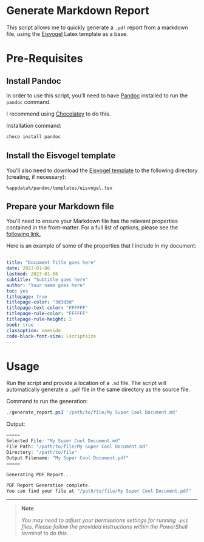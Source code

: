 # Generate Markdown Report

This script allows me to quickly generate a `.pdf` report from a markdown file, using the [Eisvogel](https://github.com/Wandmalfarbe/pandoc-latex-template/blob/master/eisvogel.tex) Latex template as a base.

# Pre-Requisites

## Install Pandoc

In order to use this script, you'll need to have [Pandoc](https://pandoc.org/) installed to run the `pandoc` command.

I recommend using [Chocolatey](https://chocolatey.org/) to do this.

Installation command:

```ps
choco install pandoc
```

## Install the Eisvogel template

You'll also need to download the [Eisvogel template](https://github.com/Wandmalfarbe/pandoc-latex-template/blob/master/eisvogel.tex) to the following directory (creating, if necessary):

```
%appdata%/pandoc/templates/eisvogel.tex
```

## Prepare your Markdown file

You'll need to ensure your Markdown file has the relevant properties contained in the front-matter. For a full list of options, please see the [following link.](https://github.com/Wandmalfarbe/pandoc-latex-template#custom-template-variables)

Here is an example of some of the properties that I include in my document:

```yaml
---
title: "Document Title goes here"
date: 2023-01-06
lastmod: 2023-01-06
subtitle: "Subtitle goes here"
author: "Your name goes here"
toc: yes
titlepage: true
titlepage-color: "3d3d3d"
titlepage-text-color: "FFFFFF"
titlepage-rule-color: "FFFFFF"
titlepage-rule-height: 2
book: true
classoption: oneside
code-block-font-size: \scriptsize
---
```

# Usage

Run the script and provide a location of a `.md` file. The script will automatically generate a `.pdf` file in the same directory as the source file.

Command to run the generation:

```powershell
./generate_report.ps1 '/path/to/file/My Super Cool Document.md'
```

Output:

```powershell
=====
Selected File: "My Super Cool Document.md"
File Path: "/path/to/file/My Super Cool Document.md"
Directory: "/path/to/file"
Output Filename: "My Super Cool Document.pdf"
=====

Generating PDF Report...

PDF Report Generation complete.
You can find your file at "/path/to/file/My Super Cool Document.pdf"
```

---

> **Note**
>
> _You may need to adjust your permissions settings for running `.ps1` files. Please follow the provided instructions within the PowerShell terminal to do this._
